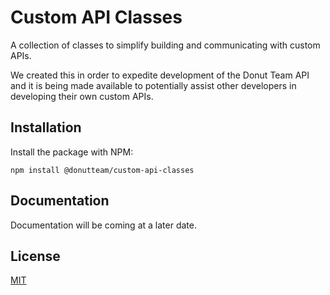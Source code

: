 # Custom API Classes
A collection of classes to simplify building and communicating with custom APIs.

We created this in order to expedite development of the Donut Team API and it is being made available to potentially assist other developers in developing their own custom APIs.

## Installation
Install the package with NPM:

```
npm install @donutteam/custom-api-classes
```

## Documentation
Documentation will be coming at a later date.

## License
[MIT](https://github.com/donutteam/custom-api-classes/blob/main/LICENSE.md)